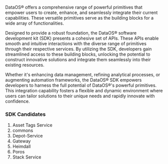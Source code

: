 DataOS® offers a comprehensive range of powerful primitives that empower users to create, enhance, and seamlessly integrate their current capabilities. These versatile primitives serve as the building blocks for a wide array of functionalities.

Designed to provide a robust foundation, the DataOS® software development kit (SDK) presents a cohesive set of APIs. These APIs enable smooth and intuitive interactions with the diverse range of primitives through their respective services. By utilizing the SDK, developers gain streamlined access to these building blocks, unlocking the potential to construct innovative solutions and integrate them seamlessly into their existing resources.

Whether it's enhancing data management, refining analytical processes, or augmenting automation frameworks, the DataOS® SDK empowers developers to harness the full potential of DataOS®'s powerful primitives. This integration capability fosters a flexible and dynamic environment where users can tailor solutions to their unique needs and rapidly innovate with confidence.


### SDK Candidates
1. Asset Tags Service
2. commons 
3. Depot-Service
4. Gateway
5. Heimdall
6. Poros
7. Stack Service